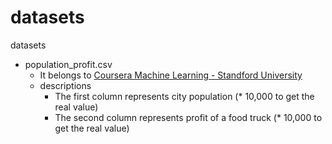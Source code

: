 # datasets
datasets

* population_profit.csv
  * It belongs to [Coursera Machine Learning - Standford University](https://www.coursera.org/learn/machine-learning)
  * descriptions
    * The first column represents city population (* 10,000 to get the real value)
    * The second column represents profit of a food truck (* 10,000 to get the real value)
